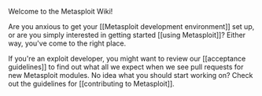Welcome to the Metasploit Wiki!

Are you anxious to get your [[Metasploit development environment]] set up, or are you simply interested in getting started [[using Metasploit]]? Either way, you've come to the right place.

If you're an exploit developer, you might want to review our [[acceptance guidelines]] to find out what all we expect when we see pull requests for new Metasploit modules. No idea what you should start working on? Check out the guidelines for [[contributing to Metasploit]].

